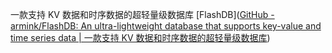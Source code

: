 一款支持 KV 数据和时序数据的超轻量级数据库
[FlashDB]([GitHub - armink/FlashDB: An ultra-lightweight database that supports key-value and time series data | 一款支持 KV 数据和时序数据的超轻量级数据库](https://github.com/armink/FlashDB))